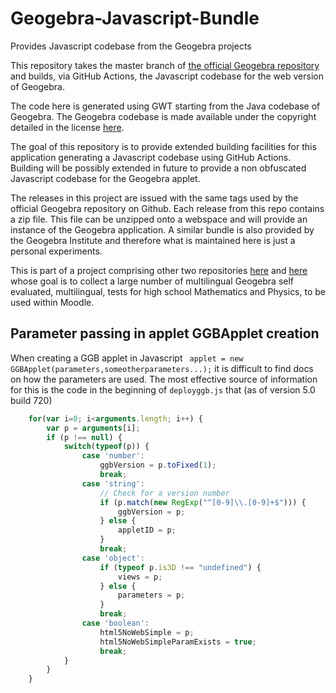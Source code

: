 # Geogebra-Javascript-Bundle
Provides Javascript codebase from the Geogebra projects

This repository takes the master branch of 
[the official Geogebra repository](https://github.com/geogebra/geogebra) and builds, via GitHub Actions, the Javascript codebase for the web version of Geogebra. 

The code here is generated using GWT starting from the Java codebase of Geogebra. The Geogebra codebase is made available under the  copyright detailed in the license [here](https://stage.geogebra.org/license). 

The goal of this repository is to provide extended building facilities for this application generating a Javascript codebase using GitHub Actions. Building will be possibly extended in future to provide a non obfuscated Javascript codebase for the Geogebra applet. 

The releases in this project are issued with the same tags used by the official Geogebra repository on Github. Each release from this repo contains a zip file. This file can be unzipped onto a webspace and will provide an instance of the Geogebra application. A similar bundle is also provided by the Geogebra Institute and therefore what is maintained here is just a personal experiments. 

This is part of a project comprising other two repositories [here](https://github.com/TWINGSISTER/moodle-mod_geogebra) and [here](https://github.com/TWINGSISTER/GeogebraMultilanguageTranslator) whose goal is to collect a large number of multilingual Geogebra self evaluated, multilingual,  tests for high school Mathematics and Physics, to be used within Moodle.
## Parameter passing in applet GGBApplet creation
When creating a GGB applet in Javascript ``` applet = new GGBApplet(parameters,someotherparameters...);``` it is difficult to find docs on how the parameters are used. The most effective source of information for this is the code in the beginning of ``` deployggb.js ``` that (as of version 5.0 build 720)
```javascript
    for(var i=0; i<arguments.length; i++) {
        var p = arguments[i];
        if (p !== null) {
            switch(typeof(p)) {
                case 'number':
                    ggbVersion = p.toFixed(1);
                    break;
                case 'string':
                    // Check for a version number
                    if (p.match(new RegExp("^[0-9]\\.[0-9]+$"))) {
                        ggbVersion = p;
                    } else {
                        appletID = p;
                    }
                    break;
                case 'object':
                    if (typeof p.is3D !== "undefined") {
                        views = p;
                    } else {
                        parameters = p;
                    }
                    break;
                case 'boolean':
                    html5NoWebSimple = p;
                    html5NoWebSimpleParamExists = true;
                    break;
            }
        }
    }

```
